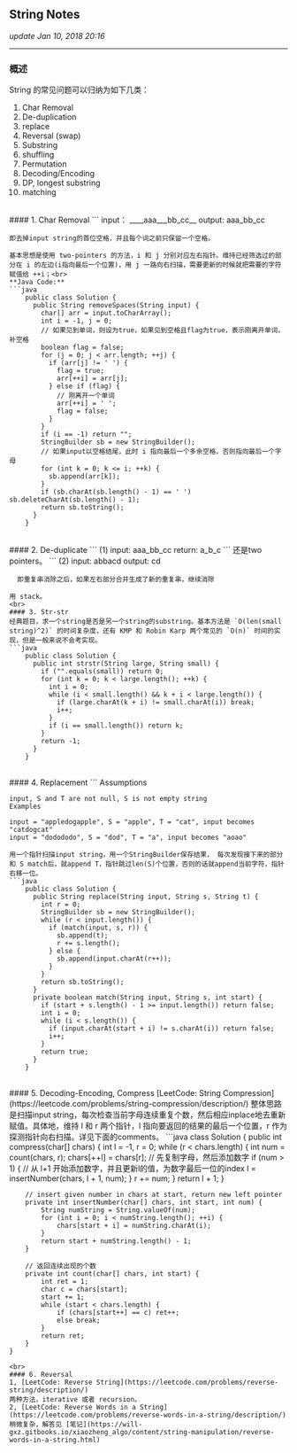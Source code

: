 ## String Notes
_update Jan 10, 2018  20:16_

---
### 概述
String 的常见问题可以归纳为如下几类：

1.  Char Removal
2.  De-duplication
3.  replace
4.  Reversal (swap)
5.  Substring
6.  shuffling
7.  Permutation
8.  Decoding/Encoding
9.  DP, longest substring
10. matching
<br>
#### 1. Char Removal
```
    input：  ____aaa___bb_cc__
    output: aaa_bb_cc

    即去掉input string的首位空格，并且每个词之前只保留一个空格。
```
基本思想是使用 two-pointers 的方法，i 和 j 分别对应左右指针。维持已经筛选过的部分在 i 的左边(i指向最后一个位置)，用 j 一路向右扫描，需要更新的时候就把需要的字符赋值给 ++i；<br>
**Java Code:**   
```java
    public class Solution {
      public String removeSpaces(String input) {
        char[] arr = input.toCharArray();
        int i = -1, j = 0;
        // 如果见到单词，则设为true，如果见到空格且flag为true，表示刚离开单词，补空格
        boolean flag = false; 
        for (j = 0; j < arr.length; ++j) {
          if (arr[j] != ' ') {
            flag = true;
            arr[++i] = arr[j];
          } else if (flag) {
            // 刚离开一个单词 
            arr[++i] = ' ';
            flag = false;
          }
        }
        if (i == -1) return "";
        StringBuilder sb = new StringBuilder();
        // 如果input以空格结尾，此时 i 指向最后一个多余空格，否则指向最后一个字母
        for (int k = 0; k <= i; ++k) {
          sb.append(arr[k]);
        }
        if (sb.charAt(sb.length() - 1) == ' ') sb.deleteCharAt(sb.length() - 1);
        return sb.toString();
      }
    }
```
<br>
#### 2. De-duplicate
```  
    (1)
      input:  aaa_bb_cc
      return: a_b_c
```
还是two pointers。
```
    (2)
      input:  abbacd
      output: cd
      
      即重复串消除之后，如果左右部分合并生成了新的重复串，继续消除
```
用 stack。
<br>
#### 3. Str-str
经典题目，求一个string是否是另一个string的substring。基本方法是 `O(len(small string)^2)` 的时间复杂度，还有 KMP 和 Robin Karp 两个常见的 `O(n)` 时间的实现，但是一般来说不会考实现。
```java
    public class Solution {
      public int strstr(String large, String small) {
        if ("".equals(small)) return 0;
        for (int k = 0; k < large.length(); ++k) {
          int i = 0;
          while (i < small.length() && k + i < large.length()) {
            if (large.charAt(k + i) != small.charAt(i)) break;
            i++;
          }
          if (i == small.length()) return k;
        }
        return -1;
      }
    }
```
<br>
#### 4. Replacement
```
    Assumptions
    
    input, S and T are not null, S is not empty string
    Examples
    
    input = "appledogapple", S = "apple", T = "cat", input becomes "catdogcat"
    input = "dodododo", S = "dod", T = "a", input becomes "aoao"
```
用一个指针扫描input string，用一个StringBuilder保存结果， 每次发现接下来的部分和 S match后，就append T，指针跳过len(S)个位置，否则的话就append当前字符，指针右移一位。
```java
    public class Solution {
      public String replace(String input, String s, String t) {
        int r = 0;
        StringBuilder sb = new StringBuilder();
        while (r < input.length()) {
          if (match(input, s, r)) {
            sb.append(t);
            r += s.length();
          } else {
            sb.append(input.charAt(r++));
          }
        }
        return sb.toString();
      }
      private boolean match(String input, String s, int start) {
        if (start + s.length() - 1 >= input.length()) return false;
        int i = 0;
        while (i < s.length()) {
          if (input.charAt(start + i) != s.charAt(i)) return false;
          i++;
        }
        return true;
      }
    }
```
<br>
#### 5. Decoding-Encoding, Compress
[LeetCode: String Compression](https://leetcode.com/problems/string-compression/description/)  
整体思路是扫描input string，每次检查当前字母连续重复个数，然后相应inplace地去重新赋值。具体地，维持 l 和 r 两个指针，l 指向要返回的结果的最后一个位置，r 作为探测指针向右扫描。详见下面的comments。
```java
    class Solution {
        public int compress(char[] chars) {
            int l = -1, r = 0;
            while (r < chars.length) {
                int num = count(chars, r);
                chars[++l] = chars[r]; // 先复制字母，然后添加数字
                if (num > 1) {
                    // 从 l+1 开始添加数字，并且更新l的值，为数字最后一位的index
                    l = insertNumber(chars, l + 1, num);
                }
                r += num;
            }
            return l + 1;
        }
        
        // insert given number in chars at start, return new left pointer
        private int insertNumber(char[] chars, int start, int num) {
            String numString = String.valueOf(num);
            for (int i = 0; i < numString.length(); ++i) {
                chars[start + i] = numString.charAt(i);
            }
            return start + numString.length() - 1;
        }
        
        // 返回连续出现的个数
        private int count(char[] chars, int start) {
            int ret = 1;
            char c = chars[start];
            start += 1;
            while (start < chars.length) {
                if (chars[start++] == c) ret++;
                else break;
            }
            return ret;
        }
    }
```
<br>
#### 6. Reversal
1, [LeetCode: Reverse String](https://leetcode.com/problems/reverse-string/description/)   
两种方法，iterative 或者 recursion。
2, [LeetCode: Reverse Words in a String](https://leetcode.com/problems/reverse-words-in-a-string/description/)  
稍微复杂，解答见 [笔记](https://will-gxz.gitbooks.io/xiaozheng_algo/content/string-manipulation/reverse-words-in-a-string.html)


 
  
  
  
  
  
  
  
  
  
  
  
  
  
  
  
  
  
  
  
  
  

